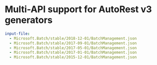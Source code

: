 # Multi-API support for AutoRest v3 generators

``` yaml $(enable-multi-api)
input-file:
  - Microsoft.Batch/stable/2018-12-01/BatchManagement.json
  - Microsoft.Batch/stable/2017-09-01/BatchManagement.json
  - Microsoft.Batch/stable/2017-05-01/BatchManagement.json
  - Microsoft.Batch/stable/2017-01-01/BatchManagement.json
  - Microsoft.Batch/stable/2015-12-01/BatchManagement.json
```
